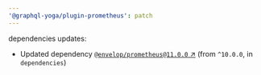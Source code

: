 ```yaml
---
'@graphql-yoga/plugin-prometheus': patch
---
```

dependencies updates:
  - Updated dependency [`@envelop/prometheus@11.0.0`
    ↗︎](https://www.npmjs.com/package/@envelop/prometheus/v/11.0.0) (from `^10.0.0`, in
    `dependencies`)
